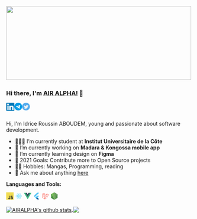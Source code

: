 <img src="https://media.giphy.com/media/h408T6Y5GfmXBKW62l/giphy.gif" width="500px" height="200px">

### Hi there, I'm [AIR ALPHA!](https://airalpha.yo.fr) 👋

<a href="https://www.linkedin.com/in/idrice-roussin-aboudem/">
  <img align="left" alt="Idrice Roussin | Linkedin" width="22px" src="assets/linkedin.svg" />
</a>
<a href="https://t.me/AIRALPHA">
  <img align="left" alt="Idrice Roussin | Telegram" width="21px" src="assets/telegram.svg" />
</a>
<a href="https://twitter.com/airalpha_">
  <img align="left" alt="Idrice Roussin | Twitter" width="21px" src="assets/twitter.svg" />
</a>

<br />
<br />

Hi, I'm Idrice Roussin ABOUDEM, young and passionate about software development.

- 👨🏿‍🎓 I’m currently student at **Institut Universitaire de la Côte**
- 🔭 I’m currently working on **Madara & Kongossa mobile app**
- 🌱 I’m currently learning design on **Figma**
- 👯 2021 Goals: Contribute more to Open Source projects
- 🧖‍♂️ Hobbies: Mangas, Programming, reading
- 💬 Ask me about anything [here](https://airalpha.yo.fr/#contact)

**Languages and Tools:**  

<code><img height="20" src="https://raw.githubusercontent.com/github/explore/80688e429a7d4ef2fca1e82350fe8e3517d3494d/topics/javascript/javascript.png"></code>
<code><img height="20" src="https://raw.githubusercontent.com/github/explore/80688e429a7d4ef2fca1e82350fe8e3517d3494d/topics/react/react.png"></code>
<code><img height="20" src="https://raw.githubusercontent.com/github/explore/80688e429a7d4ef2fca1e82350fe8e3517d3494d/topics/vue/vue.png"></code>
<code><img height="20" src="https://raw.githubusercontent.com/github/explore/80688e429a7d4ef2fca1e82350fe8e3517d3494d/topics/flutter/flutter.png"></code>
<code><img height="20" src="https://raw.githubusercontent.com/github/explore/80688e429a7d4ef2fca1e82350fe8e3517d3494d/topics/laravel/laravel.png"></code>
<code><img height="20" src="https://raw.githubusercontent.com/github/explore/80688e429a7d4ef2fca1e82350fe8e3517d3494d/topics/nodejs/nodejs.png"></code>    



<a href="#">
  <img align="center" src="https://github-readme-stats.vercel.app/api?username=airalpha&show_icons=true&include_all_commits=true&theme=material-palenight" alt="AIRALPHA's github stats" />
</a>
<a href="#">
  <img align="center" src="https://github-readme-stats.vercel.app/api/top-langs/?username=airalpha&layout=compact&theme=material-palenight" />
</a>
